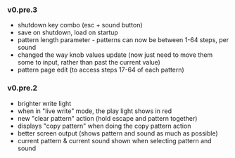 ### v0.pre.3
- shutdown key combo (esc + sound button)
- save on shutdown, load on startup
- pattern length parameter - patterns can now be between 1-64 steps, per sound
- changed the way knob values update (now just need to move them some to input, rather than past the current value)
- pattern page edit (to access steps 17-64 of each pattern)

### v0.pre.2
- brighter write light
- when in "live write" mode, the play light shows in red
- new "clear pattern" action (hold escape and pattern together)
- displays "copy pattern" when doing the copy pattern action
- better screen output (shows pattern and sound as much as possible)
- current pattern & current sound shown when selecting pattern and sound
